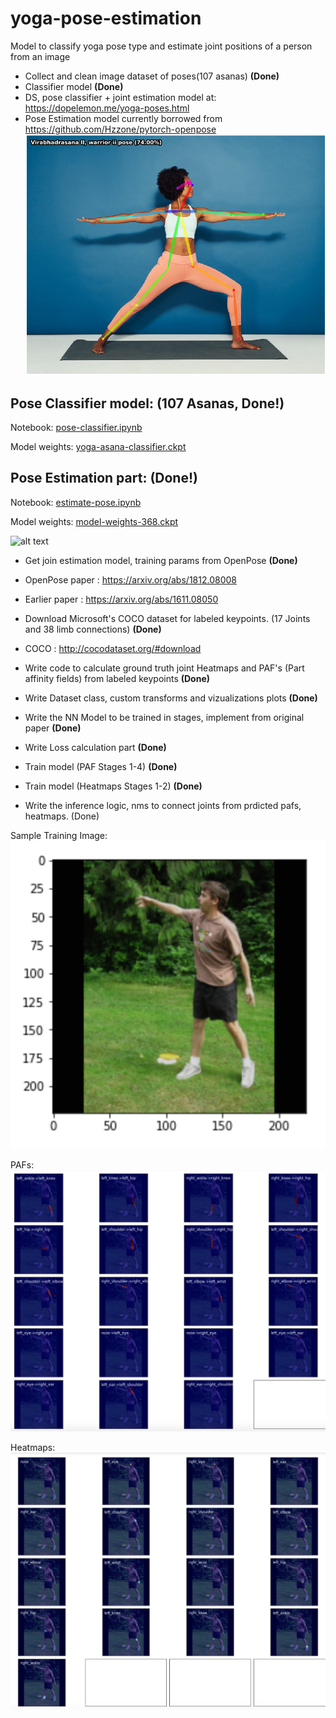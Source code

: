 # yoga-pose-estimation
Model to classify yoga pose type and estimate joint positions of a person from an image

- Collect and clean image dataset of poses(107 asanas) <b>(Done)</b>
- Classifier model <b>(Done)</b>
- DS, pose classifier + joint estimation model at: https://dopelemon.me/yoga-poses.html
- Pose Estimation model currently borrowed from https://github.com/Hzzone/pytorch-openpose
![alt text](https://github.com/DhruvJawalkar/blog/blob/master/app/results/yoga-pose/res-7100780243.png)

## Pose Classifier model: (107 Asanas, Done!) 

Notebook: [pose-classifier.ipynb](https://github.com/DhruvJawalkar/yoga-pose-estimation/blob/master/classification-model/pose-classifier.ipynb)

Model weights: [yoga-asana-classifier.ckpt](https://oregonstate.box.com/s/3qjpb66l3cifqxqpdbx996mgwuwqnv3x)

## Pose Estimation part: (Done!)

Notebook: [estimate-pose.ipynb](https://github.com/DhruvJawalkar/yoga-pose-estimation/blob/master/COCO/estimate-pose.ipynb)

Model weights: [model-weights-368.ckpt](https://oregonstate.box.com/s/h8fdt8g1twvlpgooawzxzjnmed2yoouk)

![alt text](http://cocodataset.org/images/keypoints-splash-big.png)
- Get join estimation model, training params from OpenPose <b>(Done)</b>
- OpenPose paper : https://arxiv.org/abs/1812.08008
- Earlier paper : https://arxiv.org/abs/1611.08050

- Download Microsoft's COCO dataset for labeled keypoints. (17 Joints and 38 limb connections) <b>(Done)</b>
- COCO : http://cocodataset.org/#download 
- Write code to calculate ground truth joint Heatmaps and PAF's (Part affinity fields) from labeled keypoints <b>(Done)</b>
- Write Dataset class, custom transforms and vizualizations plots <b>(Done)</b>
- Write the NN Model to be trained in stages, implement from original paper <b>(Done)</b>
- Write Loss calculation part <b>(Done)</b>
- Train model (PAF Stages 1-4) <b>(Done)</b>
- Train model (Heatmaps Stages 1-2) <b>(Done)</b>
- Write the inference logic, nms to connect joints from prdicted pafs, heatmaps. (Done)

Sample Training Image:
![alt text](https://github.com/DhruvJawalkar/yoga-pose-estimation/blob/master/COCO/sample-trn-img.png)

PAFs:
![alt text](https://github.com/DhruvJawalkar/yoga-pose-estimation/blob/master/COCO/trn-img-paf-vectors.png)

Heatmaps:
![alt text](https://github.com/DhruvJawalkar/yoga-pose-estimation/blob/master/COCO/trn-img-heatmaps.png)
